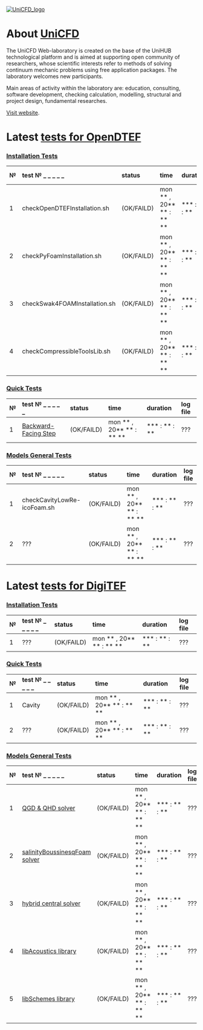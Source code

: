 [![UniCFD_logo](https://raw.githubusercontent.com/VatutinKirill/UniCFD-Lab-Testing/master/docs/small_final_compact.png)](https://unicfd.ru/en/)

# About [UniCFD](https://unicfd.ru/en/)

The UniCFD Web-laboratory is created on the base of the UniHUB technological platform and is aimed at supporting open community of researchers, whose scientific interests refer to methods of solving continuum mechanic problems using free application packages. The laboratory welcomes new participants.

Main areas of activity within the laboratory are: education, consulting, software development, checking calculation, modelling, structural and project design, fundamental researches.


[Visit website](https://unicfd.ru/en/).


# Latest [tests for OpenDTEF](./OpenDTEF-Tests)

### [Installation Tests](./OpenDTEF-Tests/Installation)

| № | test № _ _ _ _ _              | status     | time                     |    duration   | log file |
|:--|:------------------------------|:-----------|:-------------------------|:--------------|:---------|
|  1| checkOpenDTEFInstallation.sh  | (OK/FAILD) | mon ** , 20** ** : ** ** | *** : ** : ** |    ???   |
|  2| checkPyFoamInstallation.sh    | (OK/FAILD) | mon ** , 20** ** : ** ** | *** : ** : ** |    ???   |
|  3| checkSwak4FOAMInstallation.sh | (OK/FAILD) | mon ** , 20** ** : ** ** | *** : ** : ** |    ???   |
|  4| checkCompressibleToolsLib.sh  | (OK/FAILD) | mon ** , 20** ** : ** ** | *** : ** : ** |    ???   |

### [Quick Tests](./OpenDTEF-Tests/Quick-Tests)

| № | test № _ _ _ _ _                               |   status   |           time           |    duration   | log file |
|:--|:-----------------------------------------------|:-----------|:-------------------------|:--------------|:---------|
|  1| [Backward-Facing Step](./OpenDTEF-Tests/Quick-Tests/Backward-Facing-Step) | (OK/FAILD) | mon ** , 20** ** : ** ** | *** : ** : ** |    ???   |

### [Models General Tests](./OpenDTEF-Tests/General-Tests)

| № | test  № _ _ _ _ _           | status     |           time           |    duration   | log file    |
|:--|:----------------------------|:-----------|:-------------------------|:--------------|:------------|
|  1| checkCavityLowRe-icoFoam.sh | (OK/FAILD) | mon ** , 20** ** : ** ** | *** : ** : ** |     ???     |
|  2|             ???             | (OK/FAILD) | mon ** , 20** ** : ** ** | *** : ** : ** |     ???     |

# Latest [tests for DigiTEF](./DigiTEF-Tests)

### [Installation Tests](./DigiTEF-Tests/Installation)

| № | test № _ _ _ _ _ |   status   |           time           |    duration   | log file |
|:--|:-----------------|:-----------|:-------------------------|:--------------|:---------|
|  1|        ???       | (OK/FAILD) | mon ** , 20** ** : ** ** | *** : ** : ** |    ???   |

### [Quick Tests](./DigiTEF-Tests/Installation)

| № | test № _ _ _ _ _ |  status    |           time           |    duration   | log file |
|:--|:-----------------|:-----------|:-------------------------|:--------------|:---------|
|  1|      Cavity      | (OK/FAILD) | mon ** , 20** ** : ** ** | *** : ** : ** |    ???   |
|  2|       ???        | (OK/FAILD) | mon ** , 20** ** : ** ** | *** : ** : ** |    ???   |

### [Models General Tests](./DigiTEF-Tests/General-Tests)

| № | test № _ _ _ _ _  | status |      time       |    duration   | log file |
|:--|:------------------|:-------|:----------------|:--------------|:---------|
|  1 | [QGD & QHD solver](https://github.com/unicfdlab/QGDsolver) | (OK/FAILD) | mon ** , 20** ** : ** ** | *** : ** : ** |    ???   |
|  2| [salinityBoussinesqFoam solver](https://github.com/unicfdlab/salinityBoussinesqPimpleFoam) | (OK/FAILD) | mon ** , 20** ** : ** ** | *** : ** : ** |    ???   |
|  3| [hybrid central solver](https://github.com/unicfdlab/hybridCentralSolvers) | (OK/FAILD) | mon ** , 20** ** : ** ** | *** : ** : ** |    ???   |
|  4| [libAcoustics library](https://github.com/unicfdlab/libAcoustics) | (OK/FAILD) | mon ** , 20** ** : ** ** | *** : ** : ** |    ???   |
|  5| [libSchemes library](https://github.com/unicfdlab/libSchemes) | (OK/FAILD) | mon ** , 20** ** : ** ** | *** : ** : ** |    ???   |
